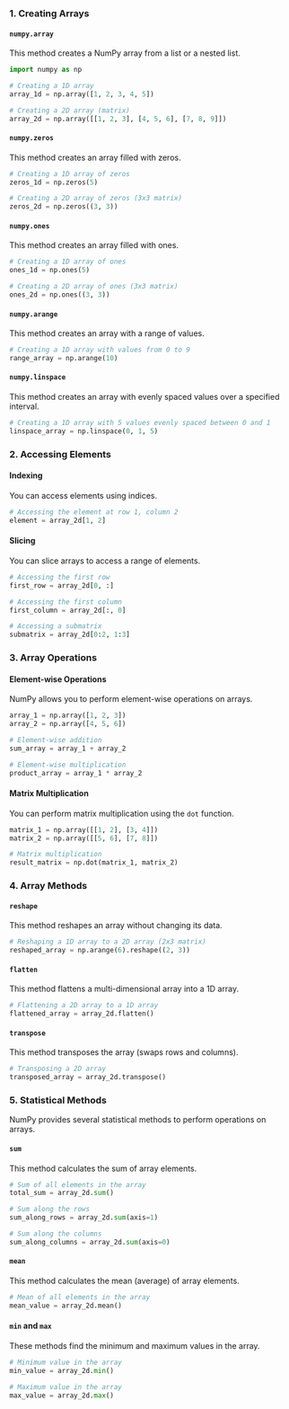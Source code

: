 ### 1. Creating Arrays

#### `numpy.array`

This method creates a NumPy array from a list or a nested list.

```python
import numpy as np

# Creating a 1D array
array_1d = np.array([1, 2, 3, 4, 5])

# Creating a 2D array (matrix)
array_2d = np.array([[1, 2, 3], [4, 5, 6], [7, 8, 9]])
```

#### `numpy.zeros`

This method creates an array filled with zeros.

```python
# Creating a 1D array of zeros
zeros_1d = np.zeros(5)

# Creating a 2D array of zeros (3x3 matrix)
zeros_2d = np.zeros((3, 3))
```

#### `numpy.ones`

This method creates an array filled with ones.

```python
# Creating a 1D array of ones
ones_1d = np.ones(5)

# Creating a 2D array of ones (3x3 matrix)
ones_2d = np.ones((3, 3))
```

#### `numpy.arange`

This method creates an array with a range of values.

```python
# Creating a 1D array with values from 0 to 9
range_array = np.arange(10)
```

#### `numpy.linspace`

This method creates an array with evenly spaced values over a specified interval.

```python
# Creating a 1D array with 5 values evenly spaced between 0 and 1
linspace_array = np.linspace(0, 1, 5)
```

### 2. Accessing Elements

#### Indexing

You can access elements using indices.

```python
# Accessing the element at row 1, column 2
element = array_2d[1, 2]
```

#### Slicing

You can slice arrays to access a range of elements.

```python
# Accessing the first row
first_row = array_2d[0, :]

# Accessing the first column
first_column = array_2d[:, 0]

# Accessing a submatrix
submatrix = array_2d[0:2, 1:3]
```

### 3. Array Operations

#### Element-wise Operations

NumPy allows you to perform element-wise operations on arrays.

```python
array_1 = np.array([1, 2, 3])
array_2 = np.array([4, 5, 6])

# Element-wise addition
sum_array = array_1 + array_2

# Element-wise multiplication
product_array = array_1 * array_2
```

#### Matrix Multiplication

You can perform matrix multiplication using the `dot` function.

```python
matrix_1 = np.array([[1, 2], [3, 4]])
matrix_2 = np.array([[5, 6], [7, 8]])

# Matrix multiplication
result_matrix = np.dot(matrix_1, matrix_2)
```

### 4. Array Methods

#### `reshape`

This method reshapes an array without changing its data.

```python
# Reshaping a 1D array to a 2D array (2x3 matrix)
reshaped_array = np.arange(6).reshape((2, 3))
```

#### `flatten`

This method flattens a multi-dimensional array into a 1D array.

```python
# Flattening a 2D array to a 1D array
flattened_array = array_2d.flatten()
```

#### `transpose`

This method transposes the array (swaps rows and columns).

```python
# Transposing a 2D array
transposed_array = array_2d.transpose()
```

### 5. Statistical Methods

NumPy provides several statistical methods to perform operations on arrays.

#### `sum`

This method calculates the sum of array elements.

```python
# Sum of all elements in the array
total_sum = array_2d.sum()

# Sum along the rows
sum_along_rows = array_2d.sum(axis=1)

# Sum along the columns
sum_along_columns = array_2d.sum(axis=0)
```

#### `mean`

This method calculates the mean (average) of array elements.

```python
# Mean of all elements in the array
mean_value = array_2d.mean()
```

#### `min` and `max`

These methods find the minimum and maximum values in the array.

```python
# Minimum value in the array
min_value = array_2d.min()

# Maximum value in the array
max_value = array_2d.max()
```


